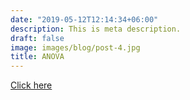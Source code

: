 ```yaml
---
date: "2019-05-12T12:14:34+06:00"
description: This is meta description.
draft: false
image: images/blog/post-4.jpg
title: ANOVA
---
```


[Click here](https://www.ahajournals.org/doi/full/10.1161/circulationaha.107.654335)